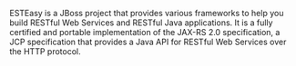 ESTEasy is a JBoss project that provides various frameworks to help you build RESTful Web Services and RESTful Java applications. It is a fully certified and portable implementation of the JAX-RS 2.0 specification, a JCP specification that provides a Java API for RESTful Web Services over the HTTP protocol.
